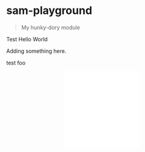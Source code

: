 # sam-playground

> My hunky-dory module

Test
Hello
World

Adding something here.

test
foo

<div align="center">
	<img src="sb.svg" width="200" height="200">
</div>
